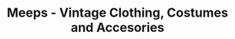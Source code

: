 ---
title: "Meeps - Vintage Clothing, Costumes and Accesories"
url: /washington/meeps-vintage-clothing-costumes-and-accesories/
shop: clothes
---